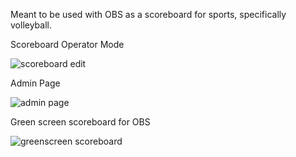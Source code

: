 Meant to be used with OBS as a scoreboard for sports, specifically volleyball.

Scoreboard Operator Mode

![scoreboard edit](https://github.com/user-attachments/assets/dc0a4394-0f88-4813-92dc-6d2fbec1d61a)

Admin Page

![admin page](https://github.com/user-attachments/assets/fb4219a4-a194-4747-a06e-13bca28308e3)

Green screen scoreboard for OBS

![greenscreen scoreboard](https://github.com/user-attachments/assets/c10febbb-7c98-4fb3-9419-ecf9659ea8bd)
